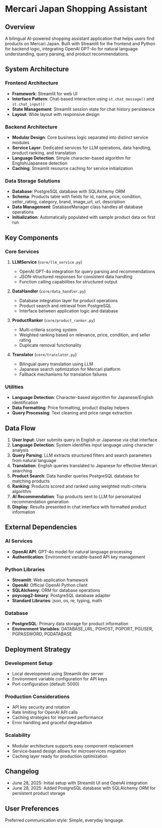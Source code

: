 # Mercari Japan Shopping Assistant

## Overview

A bilingual AI-powered shopping assistant application that helps users find products on Mercari Japan. Built with Streamlit for the frontend and Python for backend logic, integrating OpenAI GPT-4o for natural language understanding, query parsing, and product recommendations.

## System Architecture

### Frontend Architecture
- **Framework**: Streamlit for web UI
- **Interface Pattern**: Chat-based interaction using `st.chat_message()` and `st.chat_input()`
- **State Management**: Streamlit session state for chat history persistence
- **Layout**: Wide layout with responsive design

### Backend Architecture
- **Modular Design**: Core business logic separated into distinct service modules
- **Service Layer**: Dedicated services for LLM operations, data handling, product ranking, and translation
- **Language Detection**: Simple character-based algorithm for English/Japanese detection
- **Caching**: Streamlit resource caching for service initialization

### Data Storage Solutions
- **Database**: PostgreSQL database with SQLAlchemy ORM
- **Schema**: Products table with fields for id, name, price, condition, seller_rating, category, brand, image_url, url, description
- **Data Management**: DatabaseManager class handles all database operations
- **Initialization**: Automatically populated with sample product data on first run

## Key Components

### Core Services

1. **LLMService** (`core/llm_service.py`)
   - OpenAI GPT-4o integration for query parsing and recommendations
   - JSON-structured responses for consistent data handling
   - Function calling capabilities for structured output

2. **DataHandler** (`core/data_handler.py`)
   - Database integration layer for product operations
   - Product search and retrieval from PostgreSQL
   - Interface between application logic and database

3. **ProductRanker** (`core/product_ranker.py`)
   - Multi-criteria scoring system
   - Weighted ranking based on relevance, price, condition, and seller rating
   - Duplicate removal functionality

4. **Translator** (`core/translator.py`)
   - Bilingual query translation using LLM
   - Japanese search optimization for Mercari platform
   - Fallback mechanisms for translation failures

### Utilities
- **Language Detection**: Character-based algorithm for Japanese/English identification
- **Data Formatting**: Price formatting, product display helpers
- **Query Processing**: Text cleaning and price range extraction

## Data Flow

1. **User Input**: User submits query in English or Japanese via chat interface
2. **Language Detection**: System identifies input language using character analysis
3. **Query Parsing**: LLM extracts structured filters and search parameters from natural language
4. **Translation**: English queries translated to Japanese for effective Mercari searching
5. **Product Search**: Data handler queries PostgreSQL database for matching products
6. **Ranking**: Products scored and ranked using weighted multi-criteria algorithm
7. **AI Recommendation**: Top products sent to LLM for personalized recommendation generation
8. **Display**: Results presented in chat interface with formatted product information

## External Dependencies

### AI Services
- **OpenAI API**: GPT-4o model for natural language processing
- **Authentication**: Environment variable-based API key management

### Python Libraries
- **Streamlit**: Web application framework
- **OpenAI**: Official OpenAI Python client
- **SQLAlchemy**: ORM for database operations
- **psycopg2-binary**: PostgreSQL database adapter
- **Standard Libraries**: json, os, re, typing, math

### Database
- **PostgreSQL**: Primary data storage for product information
- **Environment Variables**: DATABASE_URL, PGHOST, PGPORT, PGUSER, PGPASSWORD, PGDATABASE

## Deployment Strategy

### Development Setup
- Local development using Streamlit dev server
- Environment variable configuration for API keys
- Port configuration (default: 5000)

### Production Considerations
- API key security and rotation
- Rate limiting for OpenAI API calls
- Caching strategies for improved performance
- Error handling and graceful degradation

### Scalability
- Modular architecture supports easy component replacement
- Service-based design allows for microservices migration
- Caching layer ready for production optimization

## Changelog
- June 28, 2025: Initial setup with Streamlit UI and OpenAI integration
- June 28, 2025: Added PostgreSQL database with SQLAlchemy ORM for persistent product storage

## User Preferences

Preferred communication style: Simple, everyday language.
